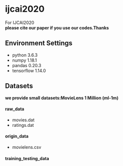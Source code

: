 # ijcai2020
For IJCAI2020<br/>
**please cite our paper if you use our codes.Thanks**
## Environment Settings
- python 3.6.3
- numpy 1.18.1
- pandas 0.20.3
- tensorflow 1.14.0
## Datasets
**we provide small datasets:MovieLens 1 Million (ml-1m)**<br/>
#### raw_data
- movies.dat
- ratings.dat
#### origin_data
- movielens.csv
#### training_testing_data



